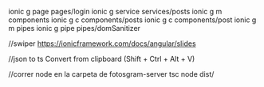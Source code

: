  ionic g page pages/login
 ionic g service services/posts
 ionic g m components
 ionic g c components/posts
 ionic g c components/post
 ionic g m pipes
 ionic g pipe pipes/domSanitizer

//swiper
    https://ionicframework.com/docs/angular/slides  

//json to ts
 Convert from clipboard (Shift + Ctrl + Alt + V)

//correr node en la carpeta de fotosgram-server
 tsc
 node dist/
